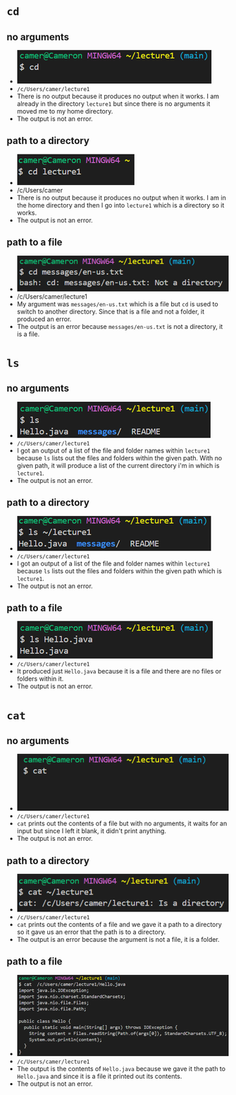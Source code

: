 # `cd`
## no arguments
* ![Image](https://github.com/camunkefer/cse15l-lab-reports/blob/main/Screenshot%202024-04-07%20182058.png) <br>
* `/c/Users/camer/lecture1` <br>
* There is no output because it produces no output when it works. I am already in the directory `lecture1` but since there is no arguments it moved me to my home directory. <br>
* The output is not an error. <br>

## path to a directory
* ![Image](https://github.com/camunkefer/cse15l-lab-reports/blob/main/Screenshot%202024-04-07%20182105.png) <br>
* /c/Users/camer <br>
* There is no output because it produces no output when it works. I am in the home directory and then I go into `lecture1` which is a directory so it works. <br>
* The output is not an error. <br>

## path to a file
* ![Image](https://github.com/camunkefer/cse15l-lab-reports/blob/main/Screenshot%202024-04-07%20182121.png) <br>
* /c/Users/camer/lecture1 <br>
* My argument was `messages/en-us.txt` which is a file but `cd` is used to switch to another directory. Since that is a file and not a folder, it produced an error. <br>
* The output is an error because `messages/en-us.txt` is not a directory, it is a file. <br>

# `ls`
## no arguments
* ![Image](https://github.com/camunkefer/cse15l-lab-reports/blob/main/Screenshot%202024-04-07%20183702.png) <br>
* `/c/Users/camer/lecture1` <br>
* I got an output of a list of the file and folder names within `lecture1` because `ls` lists out the files and folders within the given path. With no given path, it will produce a list of the current directory i'm in which is `lecture1`. <br>
* The output is not an error. <br>
## path to a directory
* ![Image](https://github.com/camunkefer/cse15l-lab-reports/blob/main/Screenshot%202024-04-07%20184332.png) <br>
* `/c/Users/camer/lecture1` <br>
*  I got an output of a list of the file and folder names within `lecture1` because `ls` lists out the files and folders within the given path which is `lecture1`. <br>
* The output is not an error. <br>
## path to a file
* ![Image](https://github.com/camunkefer/cse15l-lab-reports/blob/main/Screenshot%202024-04-07%20185718.png) <br>
* `/c/Users/camer/lecture1` <br>
* It produced just `Hello.java` because it is a file and there are no files or folders within it. <br>
* The output is not an error. <br>
# `cat`
## no arguments
* ![Image](https://github.com/camunkefer/cse15l-lab-reports/blob/main/Screenshot%202024-04-07%20190220.png) <br>
* `/c/Users/camer/lecture1` <br>
* `cat` prints out the contents of a file but with no arguments, it waits for an input but since I left it blank, it didn't print anything. <br>
* The output is not an error. <br>
## path to a directory
*  ![Image](https://github.com/camunkefer/cse15l-lab-reports/blob/main/Screenshot%202024-04-07%20190747.png) <br>
* `/c/Users/camer/lecture1` <br>
* `cat` prints out the contents of a file and we gave it a path to a directory so it gave us an error that the path is to a directory. <br>
* The output is an error because the argument is not a file, it is a folder. <br>
## path to a file
* ![Image](https://github.com/camunkefer/cse15l-lab-reports/blob/main/Screenshot%202024-04-07%20190714.png) <br>
* `/c/Users/camer/lecture1` <br>
* The output is the contents of `Hello.java` because we gave it the path to `Hello.java` and since it is a file it printed out its contents. <br>
* The output is not an error. <br>
